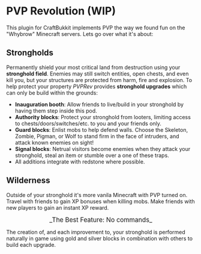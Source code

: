 # PVP Revolution (WIP)

This plugin for CraftBukkit implements PVP the way we found fun on the "Whybrow" Minecraft servers. Lets go over what it's about:

## Strongholds

Permanently shield your most critical land from destruction using your **stronghold field**. Enemies may still switch entities, open chests, and even kill you, but your structures are protected from harm, fire and explosion. To help protect your property _PVPRev_ provides **stronghold upgrades** which can only be build within the grounds:

* **Inauguration booth**: Allow friends to live/build in your stronghold by having them step inside this pod.
* **Authority blocks**: Protect your stronghold from looters, limiting access to chests/doors/switches/etc. to you and your friends only.
* **Guard blocks**: Enlist mobs to help defend walls. Choose the Skeleton, Zombie, Pigman, or Wolf to stand firm in the face of intruders, and attack known enemies on sight!
* **Signal blocks**: Netrual visitors become enemies when they attack your stronghold, steal an item or stumble over a one of these traps.
* All additions integrate with redstone where possible.

## Wilderness

Outside of your stronghold it's more vanila Minecraft with PVP turned on. Travel with friends to gain XP bonuses when killing mobs. Make friends with new players to gain an instant XP reward.

<center><big>_The Best Feature: No commands_</big></center>

The creation of, and each improvement to, your stronghold is performed naturally in game using gold and silver blocks in combination with others to build each upgrade.